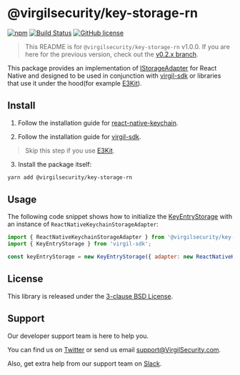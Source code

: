 # @virgilsecurity/key-storage-rn
[![npm](https://img.shields.io/npm/v/@virgilsecurity/key-storage-rn.svg)](https://www.npmjs.com/package/@virgilsecurity/key-storage-rn)
[![Build Status](https://img.shields.io/travis/VirgilSecurity/virgil-key-storage-rn.svg)](https://travis-ci.org/VirgilSecurity/virgil-key-storage-rn)
[![GitHub license](https://img.shields.io/badge/license-BSD%203--Clause-blue.svg)](https://github.com/VirgilSecurity/virgil-key-storage-rn/blob/master/LICENSE)

> This README is for `@virgilsecurity/key-storage-rn` v1.0.0. If you are here for the previous version, check out the [v0.2.x branch](https://github.com/VirgilSecurity/virgil-key-storage-rn/tree/v0.2.x).

This package provides an implementation of [IStorageAdapter](https://github.com/VirgilSecurity/virgil-sdk-javascript/blob/master/src/Storage/adapters/IStorageAdapter.ts) for React Native and designed to be used in conjunction with [virgil-sdk](https://github.com/VirgilSecurity/virgil-sdk-javascript) or libraries that use it under the hood(for example [E3Kit](https://github.com/VirgilSecurity/virgil-e3kit-js/)).

## Install
1. Follow the installation guide for [react-native-keychain](https://github.com/oblador/react-native-keychain).

2. Follow the installation guide for [virgil-sdk](https://github.com/VirgilSecurity/virgil-sdk-javascript).
> Skip this step if you use [E3Kit](https://github.com/VirgilSecurity/virgil-e3kit-js/).

3. Install the package itself:
```sh
yarn add @virgilsecurity/key-storage-rn
```

## Usage
The following code snippet shows how to initialize the [KeyEntryStorage](https://github.com/VirgilSecurity/virgil-sdk-javascript/blob/master/src/Storage/KeyEntryStorage/KeyEntryStorage.ts) with an instance of `ReactNativeKeychainStorageAdapter`:
```js
import { ReactNativeKeychainStorageAdapter } from '@virgilsecurity/key-storage-rn';
import { KeyEntryStorage } from 'virgil-sdk';

const keyEntryStorage = new KeyEntryStorage({ adapter: new ReactNativeKeychainStorageAdapter() });
```

## License
This library is released under the [3-clause BSD License](https://github.com/VirgilSecurity/virgil-crypto-javascript/tree/master/LICENSE).

## Support
Our developer support team is here to help you.

You can find us on [Twitter](https://twitter.com/VirgilSecurity) or send us email support@VirgilSecurity.com.

Also, get extra help from our support team on [Slack](https://virgilsecurity.com/join-community).
